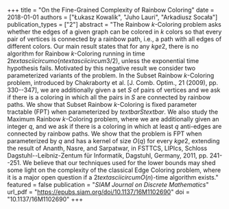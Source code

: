 +++
title = "On the Fine-Grained Complexity of Rainbow Coloring"
date = 2018-01-01
authors = ["Łukasz Kowalik", "Juho Lauri", "Arkadiusz Socała"]
publication_types = ["2"]
abstract = "The Rainbow $k$-Coloring problem asks whether the edges of a given graph can be colored in $k$ colors so that every pair of vertices is connected by a rainbow path, i.e., a path with all edges of different colors. Our main result states that for any $kge 2$, there is no algorithm for Rainbow $k$-Coloring running in time $2textasciicircumo(ntextasciicircum3/2)$, unless the exponential time hypothesis fails. Motivated by this negative result we consider two parameterized variants of the problem. In the Subset Rainbow $k$-Coloring problem, introduced by Chakraborty et al. [J. Comb. Optim., 21 (2009), pp. 330--347], we are additionally given a set $S$ of pairs of vertices and we ask if there is a coloring in which all the pairs in $S$ are connected by rainbow paths. We show that Subset Rainbow $k$-Coloring is fixed parameter tractable (FPT) when parameterized by $textbarStextbar$. We also study the Maximum Rainbow $k$-Coloring problem, where we are additionally given an integer $q$, and we ask if there is a coloring in which at least $q$ anti-edges are connected by rainbow paths. We show that the problem is FPT when parameterized by $q$ and has a kernel of size $O(q)$ for every $kge 2$, extending the result of Ananth, Nasre, and Sarpatwar, in FSTTCS, LIPIcs, Schloss Dagstuhl--Leibniz-Zentum für Informatik, Dagstuhl, Germany, 2011, pp. 241--251. We believe that our techniques used for the lower bounds may shed some light on the complexity of the classical Edge Coloring problem, where it is a major open question if a $2textasciicircumO(n)$-time algorithm exists."
featured = false
publication = "*SIAM Journal on Discrete Mathematics*"
url_pdf = "https://epubs.siam.org/doi/10.1137/16M1102690"
doi = "10.1137/16M1102690"
+++

